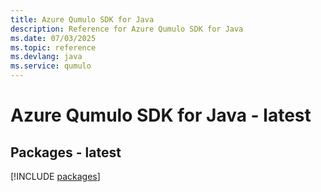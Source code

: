 ```yaml
---
title: Azure Qumulo SDK for Java
description: Reference for Azure Qumulo SDK for Java
ms.date: 07/03/2025
ms.topic: reference
ms.devlang: java
ms.service: qumulo
---
```

# Azure Qumulo SDK for Java - latest
## Packages - latest
[!INCLUDE [packages](qumulo-index.md)]